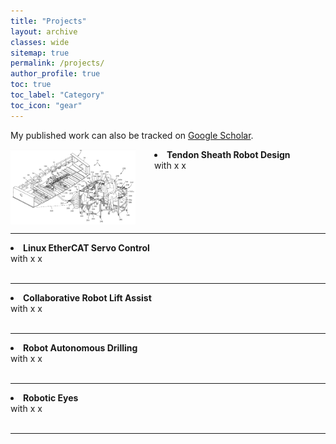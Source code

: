 ```yaml
---
title: "Projects"
layout: archive
classes: wide
sitemap: true
permalink: /projects/
author_profile: true
toc: true
toc_label: "Category"
toc_icon: "gear"
---
```


My published work can also be tracked on [Google Scholar](https://scholar.google.com/citations?hl=en&user=5dPjODwAAAAJ).

<img src="/assets/images/cable-arm-overview.png" width="200" height="auto" alt="" align="left" style="padding-right: 30px;" /> 
<li> <strong>Tendon Sheath Robot Design</strong> <br> 
  with x x
</li>
<br clear="left"/>
<hr />

<img src="/assets/images/" width="200" height="auto" alt="" align="left" style="padding-right: 30px;" /> 
<li> <strong>Linux EtherCAT Servo Control</strong> <br> 
  with x x
</li>
<br clear="left"/>
<hr />

<img src="/assets/images/" width="200" height="auto" alt="" align="left" style="padding-right: 30px;" /> 
<li> <strong>Collaborative Robot Lift Assist</strong> <br> 
  with x x
</li>
<br clear="left"/>
<hr />

<img src="/assets/images/" width="200" height="auto" alt="" align="left" style="padding-right: 30px;" /> 
<li> <strong>Robot Autonomous Drilling</strong> <br> 
  with x x
</li>
<br clear="left"/>
<hr />

<img src="/assets/images/" width="200" height="auto" alt="" align="left" style="padding-right: 30px;" /> 
<li> <strong>Robotic Eyes</strong> <br> 
  with x x
</li>
<br clear="left"/>
<hr />